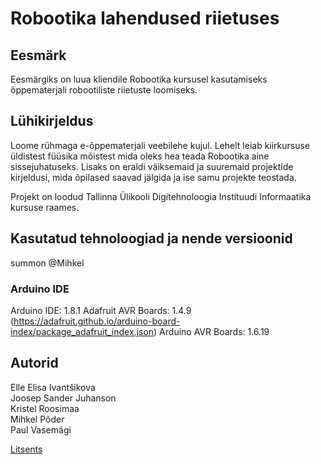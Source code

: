 
# Robootika lahendused riietuses

## Eesmärk

Eesmärgiks on luua kliendile Robootika kursusel kasutamiseks õppematerjali robootiliste riietuste loomiseks.

## Lühikirjeldus

Loome rühmaga e-õppematerjali veebilehe kujul. Lehelt leiab kiirkursuse üldistest füüsika mõistest mida oleks hea teada Robootika aine sissejuhatuseks. Lisaks on eraldi väiksemaid ja suuremaid projektide kirjeldusi, mida õpilased saavad jälgida ja ise samu projekte teostada.

Projekt on loodud Tallinna Ülikooli Digitehnoloogia Instituudi Informaatika kursuse raames.

## Kasutatud tehnoloogiad ja nende versioonid

summon @Mihkel

### Arduino IDE

Arduino IDE: 1.8.1
Adafruit AVR Boards: 1.4.9 (https://adafruit.github.io/arduino-board-index/package_adafruit_index.json)
Arduino AVR Boards: 1.6.19

## Autorid

Elle Elisa Ivantšikova <br />
Joosep Sander Juhanson <br />
Kristel Roosimaa <br />
Mihkel Põder <br />
Paul Vasemägi


[Litsents](LICENSE.txt)
